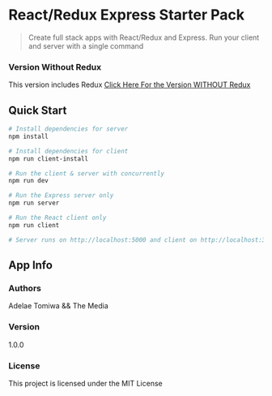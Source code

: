 # React/Redux Express Starter Pack

> Create full stack apps with React/Redux and Express. Run your client and server with a single command

### Version Without Redux

This version includes Redux
[Click Here For the Version WITHOUT Redux](https://github.com/bradtraversy/react_express_starter)

## Quick Start

```bash
# Install dependencies for server
npm install

# Install dependencies for client
npm run client-install

# Run the client & server with concurrently
npm run dev

# Run the Express server only
npm run server

# Run the React client only
npm run client

# Server runs on http://localhost:5000 and client on http://localhost:3000
```

## App Info

### Authors

Adelae Tomiwa && The Media

### Version

1.0.0

### License

This project is licensed under the MIT License
